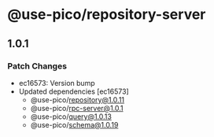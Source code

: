 # @use-pico/repository-server

## 1.0.1

### Patch Changes

- ec16573: Version bump
- Updated dependencies [ec16573]
  - @use-pico/repository@1.0.11
  - @use-pico/rpc-server@1.0.1
  - @use-pico/query@1.0.13
  - @use-pico/schema@1.0.19
